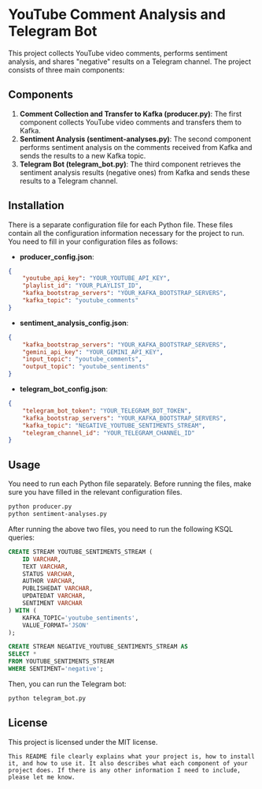 # YouTube Comment Analysis and Telegram Bot

This project collects YouTube video comments, performs sentiment analysis, and shares "negative" results on a Telegram channel. The project consists of three main components:

## Components

1. **Comment Collection and Transfer to Kafka (producer.py)**: The first component collects YouTube video comments and transfers them to Kafka.
2. **Sentiment Analysis (sentiment-analyses.py)**: The second component performs sentiment analysis on the comments received from Kafka and sends the results to a new Kafka topic.
3. **Telegram Bot (telegram_bot.py)**: The third component retrieves the sentiment analysis results (negative ones) from Kafka and sends these results to a Telegram channel.

## Installation

There is a separate configuration file for each Python file. These files contain all the configuration information necessary for the project to run. You need to fill in your configuration files as follows:

- **producer_config.json**:
```json
{
    "youtube_api_key": "YOUR_YOUTUBE_API_KEY",
    "playlist_id": "YOUR_PLAYLIST_ID",
    "kafka_bootstrap_servers": "YOUR_KAFKA_BOOTSTRAP_SERVERS",
    "kafka_topic": "youtube_comments"
}
```

- **sentiment_analysis_config.json**:
```json
{
    "kafka_bootstrap_servers": "YOUR_KAFKA_BOOTSTRAP_SERVERS",
    "gemini_api_key": "YOUR_GEMINI_API_KEY",
    "input_topic": "youtube_comments",
    "output_topic": "youtube_sentiments"
}
```

- **telegram_bot_config.json**:
```json
{
    "telegram_bot_token": "YOUR_TELEGRAM_BOT_TOKEN",
    "kafka_bootstrap_servers": "YOUR_KAFKA_BOOTSTRAP_SERVERS",
    "kafka_topic": "NEGATIVE_YOUTUBE_SENTIMENTS_STREAM",
    "telegram_channel_id": "YOUR_TELEGRAM_CHANNEL_ID"
}
```

## Usage

You need to run each Python file separately. Before running the files, make sure you have filled in the relevant configuration files.

```bash
python producer.py
python sentiment-analyses.py
```

After running the above two files, you need to run the following KSQL queries:

```sql
CREATE STREAM YOUTUBE_SENTIMENTS_STREAM (
    ID VARCHAR,
    TEXT VARCHAR,
    STATUS VARCHAR,
    AUTHOR VARCHAR,
    PUBLISHEDAT VARCHAR,
    UPDATEDAT VARCHAR,
    SENTIMENT VARCHAR
) WITH (
    KAFKA_TOPIC='youtube_sentiments', 
    VALUE_FORMAT='JSON'
);

CREATE STREAM NEGATIVE_YOUTUBE_SENTIMENTS_STREAM AS 
SELECT * 
FROM YOUTUBE_SENTIMENTS_STREAM 
WHERE SENTIMENT='negative';
```

Then, you can run the Telegram bot:

```bash
python telegram_bot.py
```

## License

This project is licensed under the MIT license.
```
This README file clearly explains what your project is, how to install it, and how to use it. It also describes what each component of your project does. If there is any other information I need to include, please let me know.
